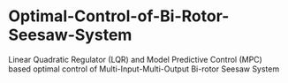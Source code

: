# Optimal-Control-of-Bi-Rotor-Seesaw-System
Linear Quadratic Regulator (LQR) and Model Predictive Control (MPC) based optimal control of Multi-Input-Multi-Output Bi-rotor Seesaw System
